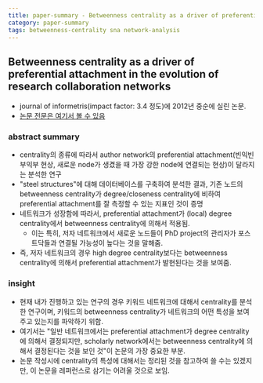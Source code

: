 ```yaml
---
title: paper-summary - Betweenness centrality as a driver of preferential attachment in the evolution of research collaboration networks
category: paper-summary
tags: betweenness-centrality sna network-analysis 
---
```


## Betweenness centrality as a driver of preferential attachment in the evolution of research collaboration networks

- journal of informetris(impact factor: 3.4 정도)에 2012년 중순에 실린 논문. 
- [논문 전문은 여기서 볼 수 있음](https://www.sciencedirect.com/science/article/pii/S175115771200003X)

### abstract summary 

- centrality의 종류에 따라서 author network의 preferential attachment(빈익빈 부익부 현상, 새로운 node가 생겼을 때 가장 강한 node에 연결되는 현상)이 달라지는 분석한 연구
- "steel structures"에 대해 데이터베이스를 구축하여 분석한 결과, 기존 노드의 betweenness centrality가 degree/closeness centrality에 비하여 preferential attachment를 잘 측정할 수 있는 지표인 것이 증명
- 네트워크가 성장함에 따라서, preferential attachment가 (local) degree centrality에서 betweenness centrality에 의해서 적용됨. 
    - 이는 특히, 저자 네트워크에서 새로운 노드들이 PhD project의 관리자가 포스트닥들과 연결될 가능성이 높다는 것을 말해줌. 
- 즉, 저자 네트워크의 경우 high degree centrality보다는 betweenness centrality에 의해서 preferential attachment가 발현된다는 것을 보여줌. 

### insight

- 현재 내가 진행하고 있는 연구의 경우 키워드 네트워크에 대해서 centrality를 분석한 연구이며, 키워드의 betweenness centrality가 네트워크의 어떤 특성을 보여주고 있는지를 파악하기 위함. 
- 여기서는 "일반 네트워크에서는 preferential attachment가 degree centrality에 의해서 결정되지만, scholarly network에서는 betweenness centrality에 의해서 결정된다는 것을 보인 것"이 논문의 가장 중요한 부분.
- 논문 작성시에 centrality의 특성에 대해서는 정리된 것을 참고하여 쓸 수는 있겠지만, 이 논문을 레퍼런스로 삼기는 어려울 것으로 보임.
